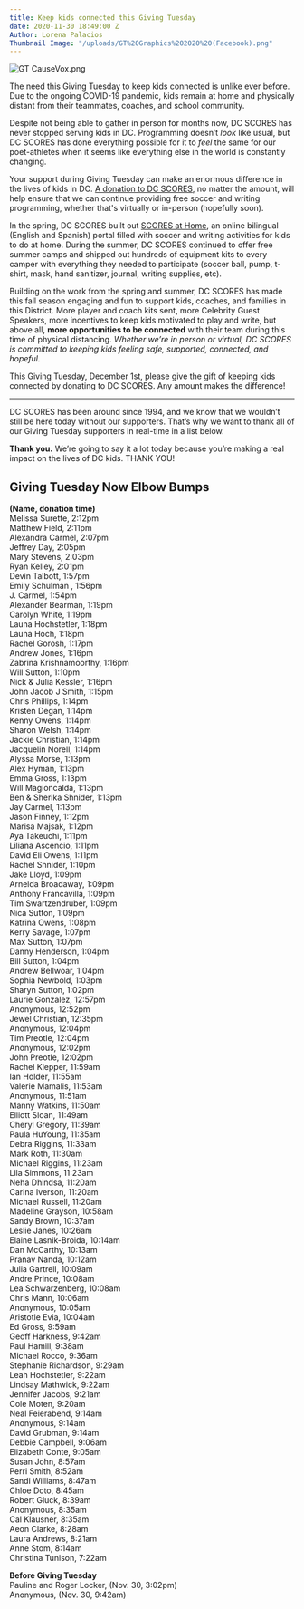 ```yaml
---
title: Keep kids connected this Giving Tuesday
date: 2020-11-30 18:49:00 Z
Author: Lorena Palacios
Thumbnail Image: "/uploads/GT%20Graphics%202020%20(Facebook).png"
---
```


![GT CauseVox.png](/uploads/GT%20CauseVox.png)

The need this Giving Tuesday to keep kids connected is unlike ever before. Due to the ongoing COVID-19 pandemic, kids remain at home and physically distant from their teammates, coaches, and school community.





Despite not being able to gather in person for months now, DC SCORES has never stopped serving kids in DC. Programming doesn’t *look* like usual, but DC SCORES has done everything possible for it to *feel* the same for our poet-athletes when it seems like everything else in the world is constantly changing.

Your support during Giving Tuesday can make an enormous difference in the lives of kids in DC. [A donation to DC SCORES](www.givelocaltogether.org/team/dcscores), no matter the amount, will help ensure that we can continue providing free soccer and writing programming, whether that's virtually or in-person (hopefully soon).

In the spring, DC SCORES built out [SCORES at Home](https://families.dcscores.org/at-home-activities), an online bilingual (English and Spanish) portal filled with soccer and writing activities for kids to do at home. During the summer, DC SCORES continued to offer free summer camps and shipped out hundreds of equipment kits to every camper with everything they needed to participate (soccer ball, pump, t-shirt, mask, hand sanitizer, journal, writing supplies, etc).

Building on the work from the spring and summer, DC SCORES has made this fall season engaging and fun to support kids, coaches, and families in this District. More player and coach kits sent, more Celebrity Guest Speakers, more incentives to keep kids motivated to play and write, but above all, **more opportunities to be connected** with their team during this time of physical distancing. *Whether we’re in person or virtual, DC SCORES is committed to keeping kids feeling safe, supported, connected, and hopeful.*

This Giving Tuesday, December 1st, please give the gift of keeping kids connected by donating to DC SCORES. Any amount makes the difference!

---

DC SCORES has been around since 1994, and we know that we wouldn’t still be here today without our supporters. That’s why we want to thank all of our Giving Tuesday supporters in real-time in a list below.

**Thank you.** We’re going to say it a lot today because you’re making a real impact on the lives of DC kids. THANK YOU!


## Giving Tuesday Now Elbow Bumps

**(Name, donation time)** <br>
Melissa Surette, 2:12pm <br>
Matthew Field, 2:11pm <br>
Alexandra Carmel, 2:07pm <br>
Jeffrey Day, 2:05pm <br>
Mary Stevens, 2:03pm <br>
Ryan Kelley, 2:01pm <br>
Devin Talbott, 1:57pm <br>
Emily Schulman , 1:56pm <br>
J. Carmel, 1:54pm <br>
Alexander Bearman, 1:19pm <br>
Carolyn White, 1:19pm <br>
Launa Hochstetler, 1:18pm <br>
Launa Hoch, 1:18pm <br>
Rachel Gorosh, 1:17pm <br>
Andrew Jones, 1:16pm <br>
Zabrina Krishnamoorthy, 1:16pm <br>
Will Sutton, 1:10pm <br>
Nick & Julia Kessler, 1:16pm <br>
John Jacob J Smith, 1:15pm <br>
Chris Phillips, 1:14pm <br>
Kristen Degan, 1:14pm <br>
Kenny Owens, 1:14pm <br>
Sharon Welsh, 1:14pm <br>
Jackie Christian, 1:14pm <br>
Jacquelin Norell, 1:14pm <br>
Alyssa Morse, 1:13pm <br>
Alex Hyman, 1:13pm <br>
Emma Gross, 1:13pm <br>
Will Magioncalda, 1:13pm <br>
Ben & Sherika Shnider, 1:13pm <br>
Jay Carmel, 1:13pm <br>
Jason Finney, 1:12pm <br>
Marisa Majsak, 1:12pm <br>
Aya Takeuchi, 1:11pm <br>
Liliana Ascencio, 1:11pm <br>
David Eli Owens, 1:11pm <br>
Rachel Shnider, 1:10pm <br>
Jake Lloyd, 1:09pm <br>
Arnelda Broadaway, 1:09pm <br>
Anthony Francavilla, 1:09pm <br>
Tim Swartzendruber, 1:09pm <br>
Nica Sutton, 1:09pm <br>
Katrina Owens, 1:08pm <br>
Kerry Savage, 1:07pm <br>
Max Sutton, 1:07pm <br>
Danny Henderson, 1:04pm <br>
Bill Sutton, 1:04pm <br>
Andrew Bellwoar, 1:04pm <br>
Sophia Newbold, 1:03pm <br>
Sharyn Sutton, 1:02pm <br>
Laurie Gonzalez, 12:57pm <br>
Anonymous, 12:52pm <br>
Jewel Christian, 12:35pm <br>
Anonymous, 12:04pm <br>
Tim Preotle, 12:04pm <br>
Anonymous, 12:02pm <br>
John Preotle, 12:02pm <br>
Rachel Klepper, 11:59am <br>
Ian Holder, 11:55am <br>
Valerie Mamalis, 11:53am <br>
Anonymous, 11:51am <br>
Manny Watkins, 11:50am <br>
Elliott Sloan, 11:49am <br>
Cheryl Gregory, 11:39am <br>
Paula HuYoung, 11:35am <br>
Debra Riggins, 11:33am <br>
Mark Roth, 11:30am <br>
Michael Riggins, 11:23am <br>
Lila Simmons, 11:23am <br>
Neha Dhindsa, 11:20am <br>
Carina Iverson, 11:20am <br>
Michael Russell, 11:20am <br>
Madeline Grayson, 10:58am <br>
Sandy Brown, 10:37am <br>
Leslie Janes, 10:26am <br>
Elaine Lasnik-Broida, 10:14am <br>
Dan McCarthy, 10:13am <br>
Pranav Nanda, 10:12am <br>
Julia Gartrell, 10:09am <br>
Andre Prince, 10:08am <br>
Lea Schwarzenberg, 10:08am <br>
Chris Mann, 10:06am <br>
Anonymous, 10:05am <br>
Aristotle Evia, 10:04am <br>
Ed Gross, 9:59am <br>
Geoff Harkness, 9:42am <br>
Paul Hamill, 9:38am <br>
Michael Rocco, 9:36am <br>
Stephanie Richardson, 9:29am <br>
Leah Hochstetler, 9:22am <br>
Lindsay Mathwick, 9:22am <br>
Jennifer Jacobs, 9:21am <br>
Cole Moten, 9:20am <br>
Neal Feierabend, 9:14am <br>
Anonymous, 9:14am <br>
David Grubman, 9:14am <br>
Debbie Campbell, 9:06am <br>
Elizabeth Conte, 9:05am <br>
Susan John, 8:57am <br>
Perri Smith, 8:52am <br>
Sandi Williams, 8:47am <br>
Chloe Doto, 8:45am <br>
Robert Gluck, 8:39am <br>
Anonymous, 8:35am <br>
Cal Klausner, 8:35am <br>
Aeon Clarke, 8:28am <br>
Laura Andrews, 8:21am <br>
Anne Stom, 8:14am <br>
Christina Tunison, 7:22am <br>

**Before Giving Tuesday** <br>
Pauline and Roger Locker, (Nov. 30, 3:02pm) <br>
Anonymous, (Nov. 30, 9:42am) <br>
